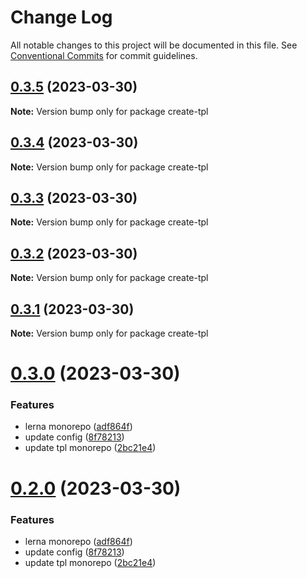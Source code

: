 # Change Log

All notable changes to this project will be documented in this file.
See [Conventional Commits](https://conventionalcommits.org) for commit guidelines.

## [0.3.5](https://github.com/cloudyan/create-tpl/compare/v0.3.4...v0.3.5) (2023-03-30)

**Note:** Version bump only for package create-tpl





## [0.3.4](https://github.com/cloudyan/create-tpl/compare/v0.3.3...v0.3.4) (2023-03-30)

**Note:** Version bump only for package create-tpl





## [0.3.3](https://github.com/cloudyan/create-tpl/compare/v0.3.2...v0.3.3) (2023-03-30)

**Note:** Version bump only for package create-tpl





## [0.3.2](https://github.com/cloudyan/create-tpl/compare/v0.3.1...v0.3.2) (2023-03-30)

**Note:** Version bump only for package create-tpl





## [0.3.1](https://github.com/cloudyan/create-tpl/compare/v0.3.0...v0.3.1) (2023-03-30)

**Note:** Version bump only for package create-tpl





# [0.3.0](https://github.com/cloudyan/create-tpl/compare/v0.1.1...v0.3.0) (2023-03-30)


### Features

* lerna monorepo ([adf864f](https://github.com/cloudyan/create-tpl/commit/adf864f2fc458ac7888e871ab2fbe87d2983bf1a))
* update config ([8f78213](https://github.com/cloudyan/create-tpl/commit/8f78213b2061da70ca2ed56b9ddb6dfaa03d264f))
* update tpl monorepo ([2bc21e4](https://github.com/cloudyan/create-tpl/commit/2bc21e4ccd65d61a9f84655c9da98ee0a180ac23))





# [0.2.0](https://github.com/cloudyan/create-tpl/compare/v0.1.1...v0.2.0) (2023-03-30)


### Features

* lerna monorepo ([adf864f](https://github.com/cloudyan/create-tpl/commit/adf864f2fc458ac7888e871ab2fbe87d2983bf1a))
* update config ([8f78213](https://github.com/cloudyan/create-tpl/commit/8f78213b2061da70ca2ed56b9ddb6dfaa03d264f))
* update tpl monorepo ([2bc21e4](https://github.com/cloudyan/create-tpl/commit/2bc21e4ccd65d61a9f84655c9da98ee0a180ac23))
